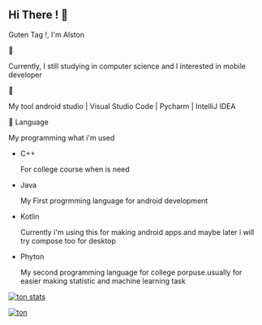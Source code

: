 ## Hi There !  :wave:

Guten Tag !, I'm Alston 

:beginner: 

Currently, I still studying in computer science and I interested in mobile developer


:wrench: 

My tool android studio | Visual Studio Code | Pycharm | IntelliJ IDEA


:book: Language 

My programming what i'm used

- C++ 
  
  For college course when is need

- Java 
  
  My First progrmming language for android development 
  
  
- Kotlin

  Currently i'm using this for making android apps and maybe later
  i will try compose too for desktop
  
- Phyton

  My second programming language for college porpuse.usually for easier making statistic and machine learning task



[![ton stats](https://github-readme-stats.vercel.app/api?username=AlstonArgodi)](https://github.com/anuraghazra/github-readme-stats)


[![ton](https://activity-graph.herokuapp.com/graph?username=AlstonArgodi&theme=github)](https://github.com/ashutosh00710/github-readme-activity-graph)




